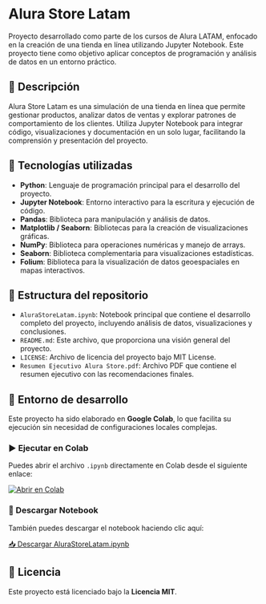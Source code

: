 # Alura Store Latam

Proyecto desarrollado como parte de los cursos de Alura LATAM, enfocado en la creación de una tienda en línea utilizando Jupyter Notebook. Este proyecto tiene como objetivo aplicar conceptos de programación y análisis de datos en un entorno práctico.

## 📌 Descripción

Alura Store Latam es una simulación de una tienda en línea que permite gestionar productos, analizar datos de ventas y explorar patrones de comportamiento de los clientes. Utiliza Jupyter Notebook para integrar código, visualizaciones y documentación en un solo lugar, facilitando la comprensión y presentación del proyecto.

## 🚀 Tecnologías utilizadas

- **Python**: Lenguaje de programación principal para el desarrollo del proyecto.
- **Jupyter Notebook**: Entorno interactivo para la escritura y ejecución de código.
- **Pandas**: Biblioteca para manipulación y análisis de datos.
- **Matplotlib / Seaborn**: Bibliotecas para la creación de visualizaciones gráficas.
- **NumPy**: Biblioteca para operaciones numéricas y manejo de arrays.
- **Seaborn**: Biblioteca complementaria para visualizaciones estadísticas.
- **Folium**: Biblioteca para la visualización de datos geoespaciales en mapas interactivos.

## 📁 Estructura del repositorio

- `AluraStoreLatam.ipynb`: Notebook principal que contiene el desarrollo completo del proyecto, incluyendo análisis de datos, visualizaciones y conclusiones.
- `README.md`: Este archivo, que proporciona una visión general del proyecto.
- `LICENSE`: Archivo de licencia del proyecto bajo MIT License.
- `Resumen Ejecutivo Alura Store.pdf`: Archivo PDF que contiene el resumen ejecutivo con las recomendaciones finales.

## 🧪 Entorno de desarrollo

Este proyecto ha sido elaborado en **Google Colab**, lo que facilita su ejecución sin necesidad de configuraciones locales complejas.

### ▶️ Ejecutar en Colab

Puedes abrir el archivo `.ipynb` directamente en Colab desde el siguiente enlace:

[![Abrir en Colab](https://colab.research.google.com/assets/colab-badge.svg)](https://colab.research.google.com/github/ggsgranados/Alura-Store-Latam/blob/main/AluraStoreLatam.ipynb)

### 💾 Descargar Notebook

También puedes descargar el notebook haciendo clic aquí:

[📥 Descargar AluraStoreLatam.ipynb](https://github.com/ggsgranados/Alura-Store-Latam/raw/main/AluraStoreLatam.ipynb)

## 📄 Licencia

Este proyecto está licenciado bajo la **Licencia MIT**.
